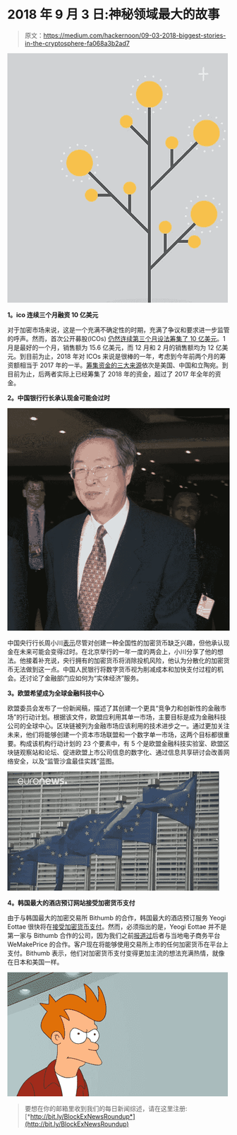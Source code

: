 # 2018 年 9 月 3 日:神秘领域最大的故事

> 原文：<https://medium.com/hackernoon/09-03-2018-biggest-stories-in-the-cryptosphere-fa068a3b2ad7>

![](img/16c8cffccc35f4971e42cb96fc1ef8e2.png)

**1。ico 连续三个月融资 10 亿美元**

对于加密市场来说，这是一个充满不确定性的时期，充满了争议和要求进一步监管的呼声。然而，首次公开募股(ICOs) [仍然连续第三个月设法筹集了 10 亿美元](https://news.bitcoin.com/icos-brush-off-regulatory-concerns-raising-1-billion-third-month-row/?utm_source=OneSignal%20Push&utm_medium=notification&utm_campaign=Push%20Notifications)。1 月是最好的一个月，销售额为 15.6 亿美元，而 12 月和 2 月的销售额均为 12 亿美元。到目前为止，2018 年对 ICOs 来说是很棒的一年，考虑到今年前两个月的筹资额相当于 2017 年的一半。[筹集资金的三大来源](https://mailchi.mp/tokendata/tokendata-weekly-newsletter-305351)依次是美国、中国和立陶宛。到目前为止，后两者实际上已经筹集了 2018 年的资金，超过了 2017 年全年的资金。

**2。中国银行行长承认现金可能会过时**

![](img/82b228b73a34ca1ea767893b2742f766.png)

中国央行行长周小川[表示](http://www.xinhuanet.com/english/2018-03/09/c_137027034.htm)尽管对创建一种全国性的加密货币缺乏兴趣，但他承认现金在未来可能会变得过时。在北京举行的一年一度的两会上，小川分享了他的想法。他接着补充说，央行拥有的加密货币将消除投机风险，他认为分散化的加密货币无法做到这一点。中国人民银行将数字货币视为削减成本和加快支付过程的机会。还讨论了金融部门应如何为“实体经济”服务。

**3。欧盟希望成为全球金融科技中心**

欧盟委员会发布了一份新闻稿，描述了其创建一个更具“竞争力和创新性的金融市场”的行动计划。根据该文件，欧盟应利用其单一市场，主要目标是成为金融科技公司的全球中心。区块链被列为金融市场应该利用的技术进步之一。通过更加关注未来，他们将能够创建一个资本市场联盟和一个数字单一市场，这两个目标都很重要。构成该机构行动计划的 23 个要素中，有 5 个是欧盟金融科技实验室、欧盟区块链观察站和论坛、促进欧盟上市公司信息的数字化、通过信息共享研讨会改善网络安全，以及“监管沙盒最佳实践”蓝图。

![](img/bf157a445f24216b88d4d20874e8ede0.png)

**4。韩国最大的酒店预订网站接受加密货币支付**

由于与韩国最大的加密交易所 Bithumb 的合作，韩国最大的酒店预订服务 Yeogi Eottae 很快将在[接受加密货币支付](https://www.ccn.com/south-koreas-largest-hotel-booking-platform-will-accept-cryptocurrency/)。然而，必须指出的是，Yeogi Eottae 并不是第一家与 Bithumb 合作的公司，因为我们之前[报道过](https://hackernoon.com/29-01-2018-biggest-stories-in-the-cryptosphere-acd08a271e4b)后者与当地电子商务平台 WeMakePrice 的合作。客户现在将能够使用交易所上市的任何加密货币在平台上支付。Bithumb 表示，他们对加密货币支付变得更加主流的想法充满热情，就像在日本和美国一样。

![](img/52b9ee5ff2df43d86c35a81a96569010.png)

> 要想在你的邮箱里收到我们的每日新闻综述，请在这里注册:[*http://bit.ly/BlockExNewsRoundup*](http://bit.ly/BlockExNewsRoundup)